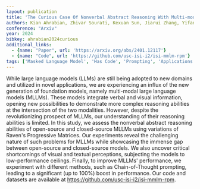 ```yaml
---
layout: publication
title: 'The Curious Case Of Nonverbal Abstract Reasoning With Multi-modal Large Language Models'
authors: Kian Ahrabian, Zhivar Sourati, Kexuan Sun, Jiarui Zhang, Yifan Jiang, Fred Morstatter, Jay Pujara
conference: "Arxiv"
year: 2024
bibkey: ahrabian2024curious
additional_links:
  - {name: "Paper", url: 'https://arxiv.org/abs/2401.12117'}
  - {name: "Code", url: 'https://github.com/usc-isi-i2/isi-mmlm-rpm'}
tags: ['Masked Language Model', 'Has Code', 'Prompting', 'Applications']
---
```

While large language models (LLMs) are still being adopted to new domains and
utilized in novel applications, we are experiencing an influx of the new
generation of foundation models, namely multi-modal large language models
(MLLMs). These models integrate verbal and visual information, opening new
possibilities to demonstrate more complex reasoning abilities at the
intersection of the two modalities. However, despite the revolutionizing
prospect of MLLMs, our understanding of their reasoning abilities is limited.
In this study, we assess the nonverbal abstract reasoning abilities of
open-source and closed-source MLLMs using variations of Raven's Progressive
Matrices. Our experiments reveal the challenging nature of such problems for
MLLMs while showcasing the immense gap between open-source and closed-source
models. We also uncover critical shortcomings of visual and textual
perceptions, subjecting the models to low-performance ceilings. Finally, to
improve MLLMs' performance, we experiment with different methods, such as
Chain-of-Thought prompting, leading to a significant (up to 100%) boost in
performance. Our code and datasets are available at
https://github.com/usc-isi-i2/isi-mmlm-rpm.
